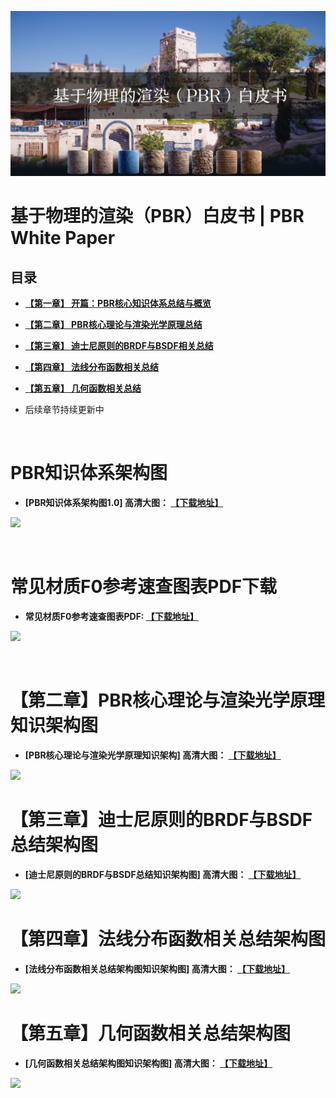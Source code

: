 

![](技术美术/PBR/PBR白皮书/media/title.jpg)

# 基于物理的渲染（PBR）白皮书 | PBR White Paper
## 目录

- **[ 【第一章】 开篇：PBR核心知识体系总结与概览](https://github.com/QianMo/PBR-White-Paper/blob/master/content/part%201/README.md)**

- **[ 【第二章】 PBR核心理论与渲染光学原理总结](https://github.com/QianMo/PBR-White-Paper/blob/master/content/part%202/README.md)**

- **[ 【第三章】 迪士尼原则的BRDF与BSDF相关总结](https://github.com/QianMo/PBR-White-Paper/blob/master/content/part%203/README.md)**
- **[ 【第四章】 法线分布函数相关总结](https://github.com/QianMo/PBR-White-Paper/blob/master/content/part%204/README.md)**
- **[ 【第五章】 几何函数相关总结](https://github.com/QianMo/PBR-White-Paper/blob/master/content/part%205/README.md)**

- 后续章节持续更新中


<br>

# PBR知识体系架构图
- **[PBR知识体系架构图1.0] 高清大图：
[【下载地址】](https://github.com/QianMo/PBR-White-Paper/raw/master/media/PBR-White-Paper-Knowledge-Architecture-1.0.png)**


![](PBR-White-Paper-Knowledge-Architecture-1.0.png)


<br>



# 常见材质F0参考速查图表PDF下载

- **常见材质F0参考速查图表PDF: [【下载地址】](https://github.com/QianMo/PBR-White-Paper/raw/master/bonus/%5BPBR-White-Paper%5D%20PBR-Material-F0-Quick-Reference-Chart.pdf)**

![](PBR-Material-F0-Quick-Reference-Chart.png)

<br>

# 【第二章】PBR核心理论与渲染光学原理知识架构图
- **[PBR核心理论与渲染光学原理知识架构] 高清大图：
[【下载地址】](https://github.com/QianMo/PBR-White-Paper/raw/master/media/2-PBR-Core-Theory-and-Rendering-Principle-Knowledge-Architecture.png)**

![](2-PBR-Core-Theory-and-Rendering-Principle-Knowledge-Architecture.png)

# 【第三章】迪士尼原则的BRDF与BSDF总结架构图
- **[迪士尼原则的BRDF与BSDF总结知识架构图] 高清大图：
[【下载地址】](https://raw.githubusercontent.com/QianMo/PBR-White-Paper/master/media/3-PBR-Disney-Principled-BRDF-BSDF-Knowledge-Architecture.png)**

![](3-PBR-Disney-Principled-BRDF-BSDF-Knowledge-Architecture.png)


# 【第四章】法线分布函数相关总结架构图
- **[法线分布函数相关总结架构图知识架构图] 高清大图：
[【下载地址】](https://raw.githubusercontent.com/QianMo/PBR-White-Paper/master/media/4-PBR-The-NDF.png)**

![](4-PBR-The-NDF.png)

# 【第五章】几何函数相关总结架构图
- **[几何函数相关总结架构图知识架构图] 高清大图：
[【下载地址】](https://raw.githubusercontent.com/QianMo/PBR-White-Paper/master/media/5-PBR-The-Geometry-Function.png)**

![](5-PBR-The-Geometry-Function.png)

